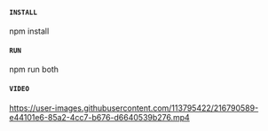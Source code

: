 #### `INSTALL`
npm install

#### `RUN`
npm run both

#### `VIDEO`
https://user-images.githubusercontent.com/113795422/216790589-e44101e6-85a2-4cc7-b676-d6640539b276.mp4


